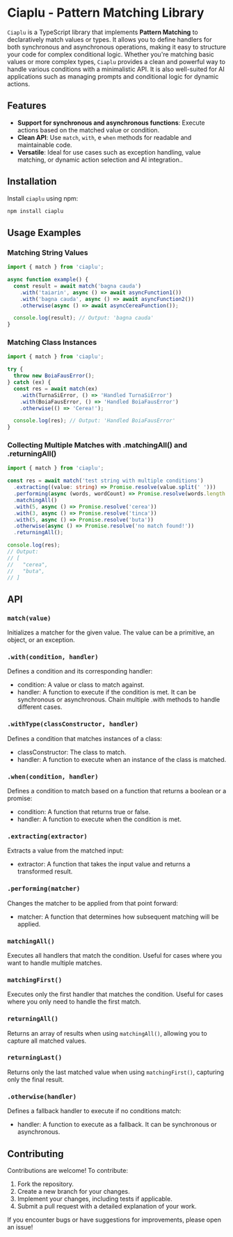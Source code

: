 # Ciaplu - Pattern Matching Library
`Ciaplu` is a TypeScript library that implements **Pattern Matching** to declaratively match values or types. It allows you to define handlers for both synchronous and asynchronous operations, making it easy to structure your code for complex conditional logic. Whether you're matching basic values or more complex types, `Ciaplu` provides a clean and powerful way to handle various conditions with a minimalistic API. It is also well-suited for AI applications such as managing prompts and conditional logic for dynamic actions.
## Features
- **Support for synchronous and asynchronous functions**: Execute actions based on the matched value or condition.
- **Clean API**: Use `match`, `with`, e `when` methods for readable and maintainable code.
- **Versatile**: Ideal for use cases such as exception handling, value matching, or dynamic action selection and AI integration..
## Installation
Install `ciaplu` using npm:

```bash
npm install ciaplu
```
## Usage Examples
### Matching String Values
```Typescript
import { match } from 'ciaplu';

async function example() {
  const result = await match('bagna cauda')
    .with('taiarin', async () => await asyncFunction1())
    .with('bagna cauda', async () => await asyncFunction2())
    .otherwise(async () => await asyncCereaFunction());

  console.log(result); // Output: 'bagna cauda'
}
```
### Matching Class Instances
```Typescript
import { match } from 'ciaplu';

try {
  throw new BoiaFausError();
} catch (ex) {
  const res = await match(ex)
    .with(TurnaSiError, () => 'Handled TurnaSiError')
    .with(BoiaFausError, () => 'Handled BoiaFausError')
    .otherwise(() => 'Cerea!');

  console.log(res); // Output: 'Handled BoiaFausError'
}
```
### Collecting Multiple Matches with .matchingAll() and .returningAll()
```Typescript
import { match } from 'ciaplu';

const res = await match('test string with multiple conditions')
  .extracting((value: string) => Promise.resolve(value.split(' ')))
  .performing(async (words, wordCount) => Promise.resolve(words.length === wordCount))
  .matchingAll()
  .with(5, async () => Promise.resolve('cerea'))
  .with(3, async () => Promise.resolve('tinca'))
  .with(5, async () => Promise.resolve('buta'))
  .otherwise(async () => Promise.resolve('no match found!'))
  .returningAll();

console.log(res);
// Output:
// [
//   "cerea",
//   "buta",
// ]
```
## API
### `match(value)`
Initializes a matcher for the given value. The value can be a primitive, an object, or an exception.
### `.with(condition, handler)`
Defines a condition and its corresponding handler:
- condition: A value or class to match against.
- handler: A function to execute if the condition is met. It can be synchronous or asynchronous.
Chain multiple .with methods to handle different cases.
### `.withType(classConstructor, handler)`
Defines a condition that matches instances of a class:
- classConstructor: The class to match.
- handler: A function to execute when an instance of the class is matched.
### `.when(condition, handler)`
Defines a condition to match based on a function that returns a boolean or a promise:
- condition: A function that returns true or false.
- handler: A function to execute when the condition is met.
### `.extracting(extractor)`
Extracts a value from the matched input:
- extractor: A function that takes the input value and returns a transformed result.
### `.performing(matcher)`
Changes the matcher to be applied from that point forward:
- matcher: A function that determines how subsequent matching will be applied.
### `matchingAll()`
Executes all handlers that match the condition. Useful for cases where you want to handle multiple matches.
### `matchingFirst()`
Executes only the first handler that matches the condition. Useful for cases where you only need to handle the first match.
### `returningAll()`
Returns an array of results when using `matchingAll()`, allowing you to capture all matched values.
### `returningLast()`
Returns only the last matched value when using `matchingFirst()`, capturing only the final result.
### `.otherwise(handler)`
Defines a fallback handler to execute if no conditions match:
- handler: A function to execute as a fallback. It can be synchronous or asynchronous.
## Contributing
Contributions are welcome! To contribute:
1. Fork the repository.
1. Create a new branch for your changes.
1. Implement your changes, including tests if applicable.
1. Submit a pull request with a detailed explanation of your work.

If you encounter bugs or have suggestions for improvements, please open an issue!
